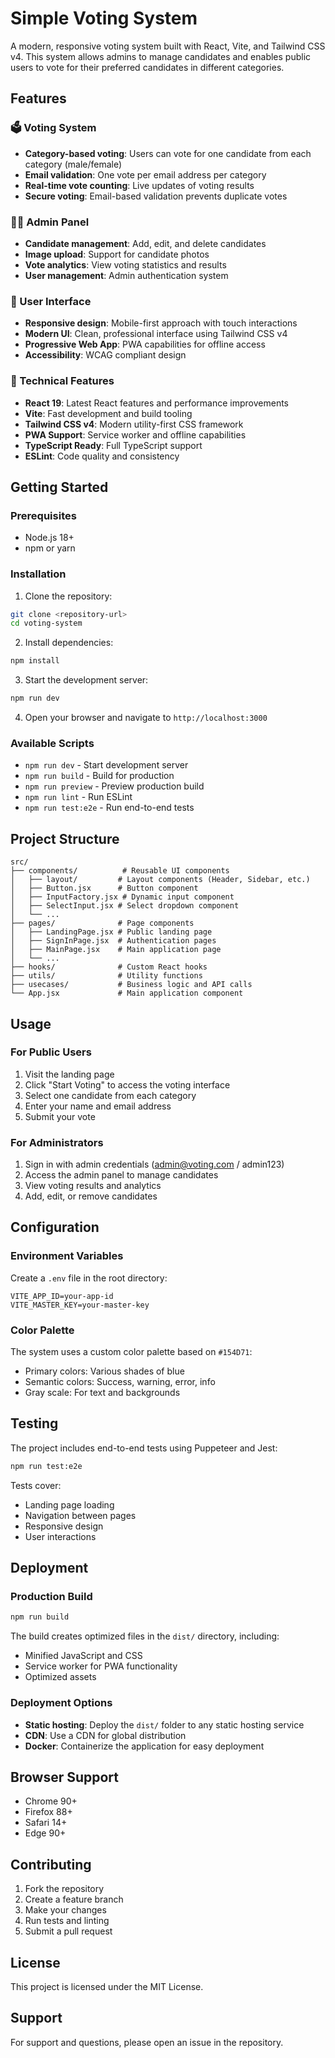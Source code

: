 # Simple Voting System

A modern, responsive voting system built with React, Vite, and Tailwind CSS v4. This system allows admins to manage candidates and enables public users to vote for their preferred candidates in different categories.

## Features

### 🗳️ Voting System
- **Category-based voting**: Users can vote for one candidate from each category (male/female)
- **Email validation**: One vote per email address per category
- **Real-time vote counting**: Live updates of voting results
- **Secure voting**: Email-based validation prevents duplicate votes

### 👨‍💼 Admin Panel
- **Candidate management**: Add, edit, and delete candidates
- **Image upload**: Support for candidate photos
- **Vote analytics**: View voting statistics and results
- **User management**: Admin authentication system

### 🎨 User Interface
- **Responsive design**: Mobile-first approach with touch interactions
- **Modern UI**: Clean, professional interface using Tailwind CSS v4
- **Progressive Web App**: PWA capabilities for offline access
- **Accessibility**: WCAG compliant design

### 🔧 Technical Features
- **React 19**: Latest React features and performance improvements
- **Vite**: Fast development and build tooling
- **Tailwind CSS v4**: Modern utility-first CSS framework
- **PWA Support**: Service worker and offline capabilities
- **TypeScript Ready**: Full TypeScript support
- **ESLint**: Code quality and consistency

## Getting Started

### Prerequisites
- Node.js 18+ 
- npm or yarn

### Installation

1. Clone the repository:
```bash
git clone <repository-url>
cd voting-system
```

2. Install dependencies:
```bash
npm install
```

3. Start the development server:
```bash
npm run dev
```

4. Open your browser and navigate to `http://localhost:3000`

### Available Scripts

- `npm run dev` - Start development server
- `npm run build` - Build for production
- `npm run preview` - Preview production build
- `npm run lint` - Run ESLint
- `npm run test:e2e` - Run end-to-end tests

## Project Structure

```
src/
├── components/          # Reusable UI components
│   ├── layout/         # Layout components (Header, Sidebar, etc.)
│   ├── Button.jsx      # Button component
│   ├── InputFactory.jsx # Dynamic input component
│   ├── SelectInput.jsx # Select dropdown component
│   └── ...
├── pages/              # Page components
│   ├── LandingPage.jsx # Public landing page
│   ├── SignInPage.jsx  # Authentication pages
│   ├── MainPage.jsx    # Main application page
│   └── ...
├── hooks/              # Custom React hooks
├── utils/              # Utility functions
├── usecases/           # Business logic and API calls
└── App.jsx             # Main application component
```

## Usage

### For Public Users
1. Visit the landing page
2. Click "Start Voting" to access the voting interface
3. Select one candidate from each category
4. Enter your name and email address
5. Submit your vote

### For Administrators
1. Sign in with admin credentials (admin@voting.com / admin123)
2. Access the admin panel to manage candidates
3. View voting results and analytics
4. Add, edit, or remove candidates

## Configuration

### Environment Variables
Create a `.env` file in the root directory:

```env
VITE_APP_ID=your-app-id
VITE_MASTER_KEY=your-master-key
```

### Color Palette
The system uses a custom color palette based on `#154D71`:
- Primary colors: Various shades of blue
- Semantic colors: Success, warning, error, info
- Gray scale: For text and backgrounds

## Testing

The project includes end-to-end tests using Puppeteer and Jest:

```bash
npm run test:e2e
```

Tests cover:
- Landing page loading
- Navigation between pages
- Responsive design
- User interactions

## Deployment

### Production Build
```bash
npm run build
```

The build creates optimized files in the `dist/` directory, including:
- Minified JavaScript and CSS
- Service worker for PWA functionality
- Optimized assets

### Deployment Options
- **Static hosting**: Deploy the `dist/` folder to any static hosting service
- **CDN**: Use a CDN for global distribution
- **Docker**: Containerize the application for easy deployment

## Browser Support

- Chrome 90+
- Firefox 88+
- Safari 14+
- Edge 90+

## Contributing

1. Fork the repository
2. Create a feature branch
3. Make your changes
4. Run tests and linting
5. Submit a pull request

## License

This project is licensed under the MIT License.

## Support

For support and questions, please open an issue in the repository.
